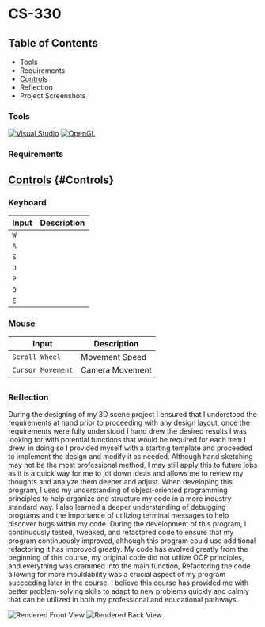 # CS-330

## Table of Contents
- Tools
- Requirements
- [Controls](#Controls)
- Reflection
- Project Screenshots
  
### Tools

[![Visual Studio](https://img.shields.io/badge/Visual%20Studio-5C2D91?logo=visual-studio&logoColor=white)](https://visualstudio.microsoft.com/)
[![OpenGL](https://img.shields.io/badge/OpenGL-FF7139?logo=opengl&logoColor=white)](https://www.opengl.org/)

### Requirements

##

## [Controls](https://github.com/Justin-swinney/SNHU-CS330-Computational-Graphics-and-Visualization/blob/main/InputController.cpp "Input Source Code") {#Controls}

### Keyboard
| Input | Description |
| --- | --- |
| `W` |  |
| `A` |  |
| `S` |  |
| `D` |  |
| `P` |  |
| `Q` |  |
| `E` |  |

### Mouse
| Input | Description |
| --- | --- |
| `Scroll Wheel` | Movement Speed |
| `Cursor Movement` | Camera Movement |
##

### Reflection


During the designing of my 3D scene project I ensured that I understood the requirements at hand prior to proceeding with any design layout, once the requirements were fully understood I hand drew the desired results I was looking for with potential functions that would be required for each item I drew, in doing so I provided myself with a starting template and proceeded to implement the design and modify it as needed. Although hand sketching may not be the most professional method, I may still apply this to future jobs as it is a quick way for me to jot down ideas and allows me to review my thoughts and analyze them deeper and adjust. 
When developing this program, I used my understanding of object-oriented programming principles to help organize and structure my code in a more industry standard way. I also learned a deeper understanding of debugging programs and the importance of utilizing terminal messages to help discover bugs within my code. During the development of this program, I continuously tested, tweaked, and refactored code to ensure that my program continuously improved, although this program could use additional refactoring it has improved greatly. My code has evolved greatly from the beginning of this course, my original code did not utilize OOP principles, and everything was crammed into the main function, Refactoring the code allowing for more mouldability was a crucial aspect of my program succeeding later in the course. I believe this course has provided me with better problem-solving skills to adapt to new problems quickly and calmly that can be utilized in both my professional and educational pathways. 

![Rendered Front View](https://github.com/Justin-swinney/SNHU-CS330-Project/blob/696ff5a4c6785cfd79e9f7b6acc427092eb8de0b/CS330-Front-View.png)
![Rendered Back View](https://github.com/Justin-swinney/SNHU-CS330-Project/blob/696ff5a4c6785cfd79e9f7b6acc427092eb8de0b/CS330-Back-View.png)
##
